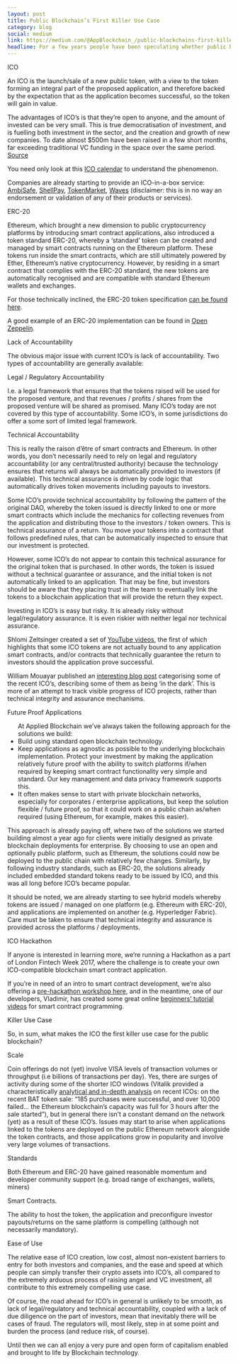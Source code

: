 ```yaml
---
layout: post
title: Public Blockchain’s First Killer Use Case
category: blog
social: medium
link: https://medium.com/@AppBlockchain_/public-blockchains-first-killer-use-case-9dcc27c62207
headline: For a few years people have been speculating whether public blockchains might become platforms of choice for money and payments. Although some payment use cases and solutions have emerged, especially around FX, public blockchain technology is often dismissed due to scalability issues, obvious lack of regulation, and a lack of general public adoption — in other words, it was still missing the killer use case.
---
```


<p class="post__title">ICO</p>

<p class="post__content">An ICO is the launch/sale of a new public token, with a view to the token forming an integral part of the proposed application, and therefore backed by the expectation that as the application becomes successful, so the token will gain in value.</p>
<p class="post__content">The advantages of ICO’s is that they’re open to anyone, and the amount of invested can be very small. This is true democratisation of investment, and is fuelling both investment in the sector, and the creation and growth of new companies. To date almost $500m have been raised in a few short months, far exceeding traditional VC funding in the space over the same period. <a target="blank" href="https://medium.com/r/?url=http%3A%2F%2Fwww.coindesk.com%2Ftoo-easy-critics-take-aim-at-ethereum-token-standard-amid-ico-boom%2F">Source</a></p>
<p class="post__content">You need only look at this <a target="blank" href="https://medium.com/r/?url=https%3A%2F%2Ftokenmarket.net%2Fico-calendar">ICO calendar</a> to understand the phenomenon.</p>
<p class="post__content">Companies are already starting to provide an ICO-in-a-box service: <a target="blank" href="https://ambisafe.com/">AmbiSafe</a>, <a target="blank" href="https://www.shellpay2.com/">ShellPay</a>, <a target="blank" href="https://tokenmarket.net/">TokenMarket</a>, <a target="blank" href="https://wavesplatform.com/">Waves</a> (disclaimer: this is in no way an endorsement or validation of any of their products or services).</p>

<p class="post__title">ERC-20</p>

<p class="post__content">Ethereum, which brought a new dimension to public cryptocurrency platforms by introducing smart contract applications, also introduced a token standard ERC-20, whereby a ‘standard’ token can be created and managed by smart contracts running on the Ethereum platform. These tokens run inside the smart contracts, which are still ultimately powered by Ether, Ethereum’s native cryptocurrency. However, by residing in a smart contract that complies with the ERC-20 standard, the new tokens are automatically recognised and are compatible with standard Ethereum wallets and exchanges.</p>
<p class="post__content">For those technically inclined, the ERC-20 token specification <a target="blank" href="https://github.com/ethereum/EIPs/issues/20">can be found here</a>.</p>
<p class="post__content">A good example of an ERC-20 implementation can be found in <a target="blank" href="https://github.com/OpenZeppelin/openzeppelin-solidity">Open Zeppelin</a>.</p>

<p class="post__title">Lack of Accountability</p>

<p class="post__content">The obvious major issue with current ICO’s is lack of accountability. Two types of accountability are generally available:</p>
<p class="post__subtitle">Legal / Regulatory Accountability</p>
<p class="post__content">I.e. a legal framework that ensures that the tokens raised will be used for the proposed venture, and that revenues / profits / shares from the proposed venture will be shared as promised. Many ICO’s today are not covered by this type of accountability. Some ICO’s, in some jurisdictions do offer a some sort of limited legal framework.</p>
<p class="post__subtitle">Technical Accountability</p>
<p class="post__content">This is really the raison d’être of smart contracts and Ethereum. In other words, you don’t necessarily need to rely on legal and regulatory accountability (or any central/trusted authority) because the technology ensures that returns will always be automatically provided to investors (if available). This technical assurance is driven by code logic that automatically drives token movements including payouts to investors.</p>
<p class="post__content">Some ICO’s provide technical accountability by following the pattern of the original DAO, whereby the token issued is directly linked to one or more smart contracts which include the mechanics for collecting revenues from the application and distributing those to the investors / token owners. This is technical assurance of a return. You move your tokens into a contract that follows predefined rules, that can be automatically inspected to ensure that our investment is protected.</p>
<p class="post__content">However, some ICO’s do not appear to contain this technical assurance for the original token that is purchased. In other words, the token is issued without a technical guarantee or assurance, and the initial token is not automatically linked to an application. That may be fine, but investors should be aware that they placing trust in the team to eventually link the tokens to a blockchain application that will provide the return they expect.</p>
<p class="post__content">Investing in ICO’s is easy but risky. It is already risky without legal/regulatory assurance. It is even riskier with neither legal nor technical assurance.</p>
<p class="post__content">Shlomi Zeltsinger created a set of <a target="blank" href="https://www.youtube.com/watch?v=N77DCD0A5V8">YouTube videos</a>, the first of which highlights that some ICO tokens are not actually bound to any application smart contracts, and/or contracts that technically guarantee the return to investors should the application prove successful.</p>
<p class="post__content">William Mouayar published an <a target="blank" href="https://medium.com/@wmougayar/the-reality-quadrant-in-ico-projects-and-token-sales-part-ii-fee324274f93">interesting blog post</a> categorising some of the recent ICO’s, describing some of them as being ‘in the dark’. This is more of an attempt to track visible progress of ICO projects, rather than technical integrity and assurance mechanisms.</p>

<p class="post__title">Future Proof Applications</p>

<ul class="post__content">At Applied Blockchain we’ve always taken the following approach for the solutions we build:
<li>Build using standard open blockchain technology.</li>
<li>Keep applications as agnostic as possible to the underlying blockchain implementation. Protect your investment by making the application relatively future proof with the ability to switch platforms if/when required by keeping smart contract functionality very simple and standard. Our key management and data privacy framework supports this.</li>
<li>It often makes sense to start with private blockchain networks, especially for corporates / enterprise applications, but keep the solution flexible / future proof, so that it could work on a public chain as/when required (using Ethereum, for example, makes this easier).</li></ul>
<p class="post__content">This approach is already paying off, where two of the solutions we started building almost a year ago for clients were initially designed as private blockchain deployments for enterprise. By choosing to use an open and optionally public platform, such as Ethereum, the solutions could now be deployed to the public chain with relatively few changes. Similarly, by following industry standards, such as ERC-20, the solutions already included embedded standard tokens ready to be issued by ICO, and this was all long before ICO’s became popular.</p>

<p class="post__content">It should be noted, we are already starting to see hybrid models whereby tokens are issued / managed on one platform (e.g. Ethereum with ERC-20), and applications are implemented on another (e.g. Hyperledger Fabric). Care must be taken to ensure that technical integrity and assurance is provided across the platforms / deployments.</p>

<p class="post__title">ICO Hackathon</p>

<p class="post__content">If anyone is interested in learning more, we’re running a Hackathon as a part of London Fintech Week 2017, where the challenge is to create your own ICO-compatible blockchain smart contract application.</p>
<p class="post__content">If you’re in need of an intro to smart contract development, we’re also offering a <a target="blank" href="https://www.eventbrite.com/e/applied-blockchain-lab-developing-smart-contracts-selling-out-fast-tickets-35304768513">pre-hackathon workshop here</a>, and in the meantime, one of our developers, Vladimir, has created some great online <a target="blank" href="https://www.youtube.com/watch?v=R_CiemcFKis&t=3s">beginners’ tutorial videos</a> for smart contract programming.</p>

<p class="post__title">Killer Use Case</p>

<p class="post__content">So, in sum, what makes the ICO the first killer use case for the public blockchain?</p>
<p class="post__subtitle">Scale</p>
<p class="post__content">Coin offerings do not (yet) involve VISA levels of transaction volumes or throughput (i.e billions of transactions per day). Yes, there are surges of activity during some of the shorter ICO windows (Vitalik provided a characteristically <a target="blank" href="https://vitalik.ca/general/2017/06/09/sales.html">analytical and in-depth analysis</a> on recent ICOs: on the recent BAT token sale: “185 purchases were successful, and over 10,000 failed… the Ethereum blockchain’s capacity was full for 3 hours after the sale started”), but in general there isn’t a constant demand on the network (yet) as a result of these ICO’s. Issues may start to arise when applications linked to the tokens are deployed on the public Ethereum network alongside the token contracts, and those applications grow in popularity and involve very large volumes of transactions.</p>
<p class="post__subtitle">Standards</p>
<p class="post__content">Both Ethereum and ERC-20 have gained reasonable momentum and developer community support (e.g. broad range of exchanges, wallets, miners)</p>
<p class="post__subtitle">Smart Contracts.</p>
<p class="post__content">The ability to host the token, the application and preconfigure investor payouts/returns on the same platform is compelling (although not necessarily mandatory).</p>
<p class="post__subtitle">Ease of Use</p>
<p class="post__content">The relative ease of ICO creation, low cost, almost non-existent barriers to entry for both investors and companies, and the ease and speed at which people can simply transfer their crypto assets into ICO’s, all compared to the extremely arduous process of raising angel and VC investment, all contribute to this extremely compelling use case.</p>

<p class="post__content">Of course, the road ahead for ICO’s in general is unlikely to be smooth, as lack of legal/regulatory and technical accountability, coupled with a lack of due diligence on the part of investors, mean that inevitably there will be cases of fraud. The regulators will, most likely, step in at some point and burden the process (and reduce risk, of course).</p>

<p class="post__content">Until then we can all enjoy a very pure and open form of capitalism enabled and brought to life by Blockchain technology.</p>